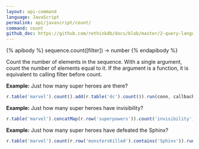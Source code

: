 ```yaml
---
layout: api-command 
language: JavaScript
permalink: api/javascript/count/
command: count
github_doc: https://github.com/rethinkdb/docs/blob/master/2-query-language/api/javascript/aggregation/count.md
---
```


{% apibody %}
sequence.count([filter]) &rarr; number
{% endapibody %}

Count the number of elements in the sequence. With a single argument, count the number
of elements equal to it. If the argument is a function, it is equivalent to calling
filter before count.

__Example:__ Just how many super heroes are there?

```js
r.table('marvel').count().add(r.table('dc').count()).run(conn, callback)
```

__Example:__ Just how many super heroes have invisibility?

```js
r.table('marvel').concatMap(r.row('superpowers')).count('invisibility').run(conn, callback)
```

__Example:__ Just how many super heroes have defeated the Sphinx?

```js
r.table('marvel').count(r.row('monstersKilled').contains('Sphinx')).run(conn, callback)
```

